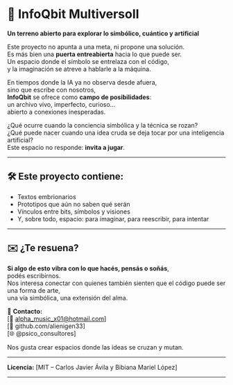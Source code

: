 <div>

# 🌌 InfoQbit MultiversoII  
**Un terreno abierto para explorar lo simbólico, cuántico y artificial**

Este proyecto no apunta a una meta, ni propone una solución.  
Es más bien una **puerta entreabierta** hacia lo que puede ser.  
Un espacio donde el símbolo se entrelaza con el código,  
y la imaginación se atreve a hablarle a la máquina.

En tiempos donde la IA ya no observa desde afuera,  
sino que escribe con nosotros,  
**InfoQbit** se ofrece como **campo de posibilidades**:  
un archivo vivo, imperfecto, curioso...  
abierto a conexiones inesperadas.

¿Qué ocurre cuando la conciencia simbólica y la técnica se rozan?  
¿Qué puede nacer cuando una idea cruda se deja tocar por una inteligencia artificial?  
Este espacio no responde: **invita a jugar**.

---

## 🛠️ Este proyecto contiene:

- Textos embrionarios  
- Prototipos que aún no saben qué serán  
- Vínculos entre bits, símbolos y visiones  
- Y, sobre todo, espacio: para imaginar, para reescribir, para intentar

---

## ✉️ ¿Te resuena?

**Si algo de esto vibra con lo que hacés, pensás o soñás**,  
podés escribirnos.  
Nos interesa conectar con quienes también sienten que el código puede ser una forma de arte,  
una vía simbólica, una extensión del alma.

📩 **Contacto:**  
[📧 alpha_music_x01@hotmail.com]  
[🐙 github.com/alienigen33]  
[🌐 @psico_consultores]

 
Nos gusta crear espacios donde las ideas se cruzan y mutan.

---

**Licencia:** [MIT – Carlos Javier Ávila y Bibiana Mariel López]

---


</div>
